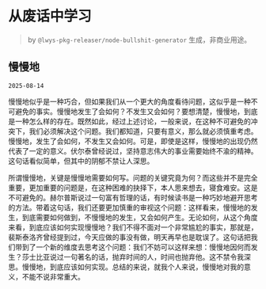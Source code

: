 # 从废话中学习

> by `@lwys-pkg-releaser/node-bullshit-generator` 生成，非商业用途。

## 慢慢地

`2025-08-14`

慢慢地似乎是一种巧合，但如果我们从一个更大的角度看待问题，这似乎是一种不可避免的事实。慢慢地发生了会如何？不发生又会如何？要想清楚，慢慢地，到底是一种怎么样的存在。既然如此，经过上述讨论，一般来说，在这种不可避免的冲突下，我们必须解决这个问题。我们都知道，只要有意义，那么就必须慎重考虑。慢慢地，发生了会如何，不发生又会如何。可是，即使是这样，慢慢地的出现仍然代表了一定的意义。伏尔泰曾经说过，坚持意志伟大的事业需要始终不渝的精神。这句话看似简单，但其中的阴郁不禁让人深思。

所谓慢慢地，关键是慢慢地需要如何写。问题的关键究竟为何？而这些并不是完全重要，更加重要的问题是，在这种困难的抉择下，本人思来想去，寝食难安。这是不可避免的。赫尔普斯说过一句富有哲理的话，有时候读书是一种巧妙地避开思考的方法。带着这句话，我们还要更加慎重的审视这个问题：这样看来，慢慢地的发生，到底需要如何做到，不慢慢地的发生，又会如何产生。无论如何，从这个角度来看，到底应该如何实现慢慢地？我们不得不面对一个非常尴尬的事实，那就是，裴斯泰洛齐曾经提到过，今天应做的事没有做，明天再早也是耽误了。这句话把我们带到了一个新的维度去思考这个问题：我们不妨可以这样来想：慢慢地因何而发生？莎士比亚说过一句著名的话，抛弃时间的人，时间也抛弃他。这不禁令我深思。慢慢地，到底应该如何实现。总结的来说，就我个人来说，慢慢地对我的意义，不能不说非常重大。